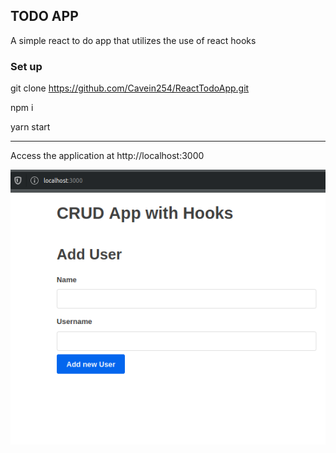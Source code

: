 ## TODO APP
A simple react to do app that utilizes the use of react hooks

### Set up
git clone https://github.com/Cavein254/ReactTodoApp.git


npm i


yarn start


------
Access the application at http://localhost:3000

![Add User](https://github.com/Cavein254/ReactTodoApp/blob/master/img/crud1.png)

